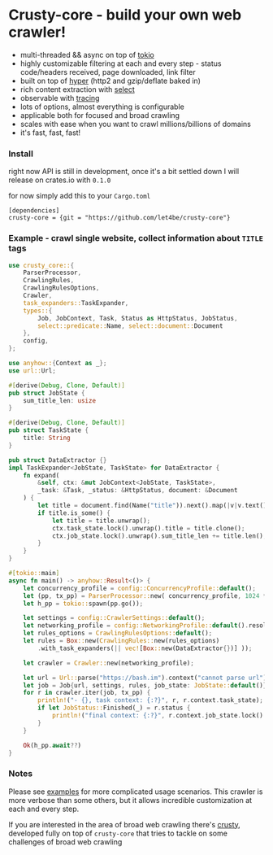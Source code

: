 # Crusty-core - build your own web crawler!
 - multi-threaded && async on top of [tokio](https://github.com/tokio-rs/tokio)
 - highly customizable filtering at each and every step - status code/headers received, page downloaded, link filter
 - built on top of [hyper](https://github.com/hyperium/hyper) (http2 and gzip/deflate baked in)  
 - rich content extraction with [select](https://github.com/utkarshkukreti/select.rs)
 - observable with [tracing](https://github.com/tokio-rs/tracing)
 - lots of options, almost everything is configurable
 - applicable both for focused and broad crawling
 - scales with ease when you want to crawl millions/billions of domains
 - it's fast, fast, fast!

### Install

right now API is still in development, once it's a bit settled down I will release on crates.io with `0.1.0`

for now simply add this to your `Cargo.toml`
```
[dependencies]
crusty-core = {git = "https://github.com/let4be/crusty-core"}
```

### Example - crawl single website, collect information about `TITLE` tags 

```rust
use crusty_core::{
    ParserProcessor,
    CrawlingRules,
    CrawlingRulesOptions,
    Crawler,
    task_expanders::TaskExpander,
    types::{
        Job, JobContext, Task, Status as HttpStatus, JobStatus,
        select::predicate::Name, select::document::Document
    },
    config,
};

use anyhow::{Context as _};
use url::Url;

#[derive(Debug, Clone, Default)]
pub struct JobState {
    sum_title_len: usize
}

#[derive(Debug, Clone, Default)]
pub struct TaskState {
    title: String
}

pub struct DataExtractor {}
impl TaskExpander<JobState, TaskState> for DataExtractor {
    fn expand(
        &self, ctx: &mut JobContext<JobState, TaskState>,
        _task: &Task, _status: &HttpStatus, document: &Document
    ) {
        let title = document.find(Name("title")).next().map(|v|v.text());
        if title.is_some() {
            let title = title.unwrap();
            ctx.task_state.lock().unwrap().title = title.clone();
            ctx.job_state.lock().unwrap().sum_title_len += title.len();
        }
    }
}

#[tokio::main]
async fn main() -> anyhow::Result<()> {
    let concurrency_profile = config::ConcurrencyProfile::default();
    let (pp, tx_pp) = ParserProcessor::new( concurrency_profile, 1024 * 1024 * 32);
    let h_pp = tokio::spawn(pp.go());

    let settings = config::CrawlerSettings::default();
    let networking_profile = config::NetworkingProfile::default().resolve()?;
    let rules_options = CrawlingRulesOptions::default();
    let rules = Box::new(CrawlingRules::new(rules_options)
        .with_task_expanders(|| vec![Box::new(DataExtractor{})] ));

    let crawler = Crawler::new(networking_profile);

    let url = Url::parse("https://bash.im").context("cannot parse url")?;
    let job = Job{url, settings, rules, job_state: JobState::default()};
    for r in crawler.iter(job, tx_pp) {
        println!("- {}, task context: {:?}", r, r.context.task_state);
        if let JobStatus::Finished(_) = r.status {
            println!("final context: {:?}", r.context.job_state.lock().unwrap());
        }
    }

    Ok(h_pp.await??)
}
```

### Notes

Please see [examples](examples) for more complicated usage scenarios. 
This crawler is more verbose than some others, but it allows incredible customization at each and every step.

If you are interested in the area of broad web crawling there's [crusty](https://github.com/let4be/crusty), developed fully on top of `crusty-core` that tries to tackle on some challenges of broad web crawling